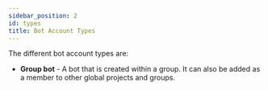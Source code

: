 ```yaml
---
sidebar_position: 2
id: types
title: Bot Account Types
---
```


The different bot account types are:

- **Group bot** - A bot that is created within a group. It can also be added as a member to other global projects and groups.
